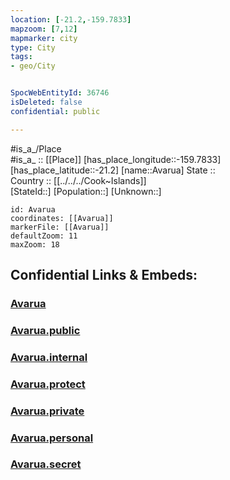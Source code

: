 ```yaml
---
location: [-21.2,-159.7833] 
mapzoom: [7,12] 
mapmarker: city 
type: City
tags:
- geo/City


SpocWebEntityId: 36746
isDeleted: false
confidential: public

---
```

#is_a_/Place  
#is_a_ :: [[Place]] 
[has_place_longitude::-159.7833] 
[has_place_latitude::-21.2] 
[name::Avarua] 
State ::  
Country :: [[../../../Cook~Islands]]  
[StateId::] 
[Population::] 
[Unknown::] 


```leaflet
id: Avarua
coordinates: [[Avarua]] 
markerFile: [[Avarua]] 
defaultZoom: 11 
maxZoom: 18
```


## Confidential Links & Embeds: 

### [Avarua](/_Standards/Earth/Continent/Oceania/Polynesia/Cook~Islands/City/Avarua.md) 

### [Avarua.public](/_public/Earth/Continent/Oceania/Polynesia/Cook~Islands/City/Avarua.public.md) 

### [Avarua.internal](/_internal/Earth/Continent/Oceania/Polynesia/Cook~Islands/City/Avarua.internal.md) 

### [Avarua.protect](/_protect/Earth/Continent/Oceania/Polynesia/Cook~Islands/City/Avarua.protect.md) 

### [Avarua.private](/_private/Earth/Continent/Oceania/Polynesia/Cook~Islands/City/Avarua.private.md) 

### [Avarua.personal](/_personal/Earth/Continent/Oceania/Polynesia/Cook~Islands/City/Avarua.personal.md) 

### [Avarua.secret](/_secret/Earth/Continent/Oceania/Polynesia/Cook~Islands/City/Avarua.secret.md)

